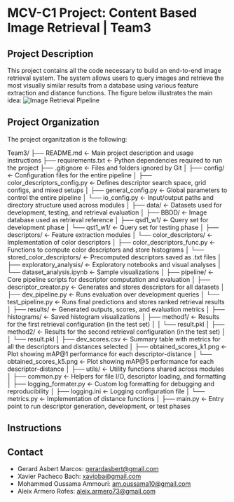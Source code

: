 # MCV-C1 Project: Content Based Image Retrieval | Team3
## Project Description
This project contains all the code necessary to build an end-to-end image retrieval system. The system allows users to query images and retrieve the most visually similar results from a database using various feature extraction and distance functions.
The figure below illustrates the main idea:
![Image Retrieval Pipeline](docs/retrieval_pipeline.png)

## Project Organization
The project organitzation is the following:

Team3/
├── README.md                         <- Main project description and usage instructions
├── requirements.txt                  <- Python dependencies required to run the project
├── .gitignore                        <- Files and folders ignored by Git
│
├── config/                           <- Configuration files for the entire pipeline
│   ├── color_descriptors_config.py   <- Defines descriptor search space, grid configs, and mixed setups
│   ├── general_config.py             <- Global parameters to control the entire pipeline
│   └── io_config.py                  <- Input/output paths and directory structure used across modules
│
├── data/                             <- Datasets used for development, testing, and retrieval evaluation
│   ├── BBDD/                         <- Image database used as retrieval reference
│   ├── qsd1_w1/                      <- Query set for development phase
│   └── qst1_w1/                      <- Query set for testing phase
│
├── descriptors/                      <- Feature extraction modules
│   └── color_descriptors/            <- Implementation of color descriptors
│       ├── color_descriptors_func.py <- Functions to compute color descriptors and store histograms
│       └── stored_color_descriptors/ <- Precomputed descriptors saved as .txt files
│
├── exploratory_analysis/             <- Exploratory notebooks and visual analyses
│   └── dataset_analysis.ipynb        <- Sample visualizations
│
├── pipeline/                         <- Core pipeline scripts for descriptor computation and evaluation
│   ├── descriptor_creator.py         <- Generates and stores descriptors for all datasets
│   ├── dev_pipeline.py               <- Runs evaluation over development queries
│   └── test_pipeline.py              <- Runs final predictions and stores ranked retrieval results
│
├── results/                          <- Generated outputs, scores, and evaluation metrics
│   ├── histograms/                   <- Saved histogram visualizations
│   ├── method1/                      <- Results for the first retrieval configuration (in the test set)
│   │   └── result.pkl
│   ├── method2/                      <- Results for the second retrieval configuration (in the test set)
│   │   └── result.pkl
│   ├── dev_scores.csv                <- Summary table with metrics for all the descriptors and distances selected
│   ├── obtained_scores_k1.png        <- Plot showing mAP@1 performance for each descriptor-distance
│   └── obtained_scores_k5.png        <- Plot showing mAP@5 performance for each descriptor-distance
│
├── utils/                            <- Utility functions shared across modules
│   ├── common.py                     <- Helpers for file I/O, descriptor loading, and formatting
│   ├── logging_formater.py           <- Custom log formatting for debugging and reproducibility
│   ├── logging.ini                   <- Logging configuration file
│   └── metrics.py                    <- Implementation of distance functions
│
├── main.py                           <- Entry point to run descriptor generation, development, or test phases

## Instructions 


## Contact
- Gerard Asbert Marcos: gerardasbert@gmail.com
- Xavier Pacheco Bach: xavipba@gmail.com
- Mohammed Oussama Ammouri: am.oussama10@gmail.com
- Aleix Armero Rofes: aleix.armero73@gmail.com

